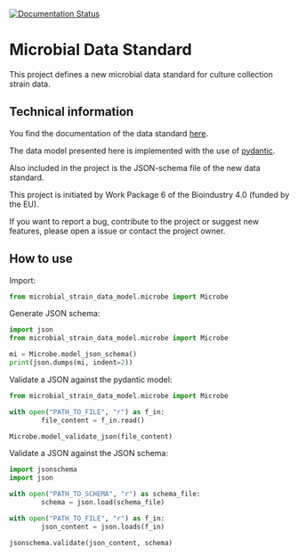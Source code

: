 [![Documentation Status](https://img.shields.io/badge/docs-GitHub-blue.svg?style=flat-square)](https://LeibnizDSMZ.github.io/microbial-data-standard/)

# Microbial Data Standard

This project defines a new microbial data standard for culture collection strain data.


## Technical information
You find the documentation of the data standard [here](https://dsmz.de).

The data model presented here is implemented with the use of
[pydantic](https://pydantic.dev).

Also included in the project is the JSON-schema file of the new data standard.

This project is initiated by Work Package 6 of the Bioindustry 4.0 (funded by the EU).

If you want to report a bug, contribute to the project or suggest new features, please open a issue or contact the project owner.

## How to use

Import:
```python
from microbial_strain_data_model.microbe import Microbe
```

Generate JSON schema:
```python
import json
from microbial_strain_data_model.microbe import Microbe

mi = Microbe.model_json_schema()
print(json.dumps(mi, indent=2))
```

Validate a JSON against the pydantic model:
```python
from microbial_strain_data_model.microbe import Microbe

with open("PATH_TO_FILE", "r") as f_in:
        file_content = f_in.read()

Microbe.model_validate_json(file_content)
```

Validate a JSON against the JSON schema:
```python
import jsonschema
import json

with open("PATH_TO_SCHEMA", "r") as schema_file:
        schema = json.load(schema_file)

with open("PATH_TO_FILE", "r") as f_in:
        json_content = json.loads(f_in)

jsonschema.validate(json_content, schema)
```
